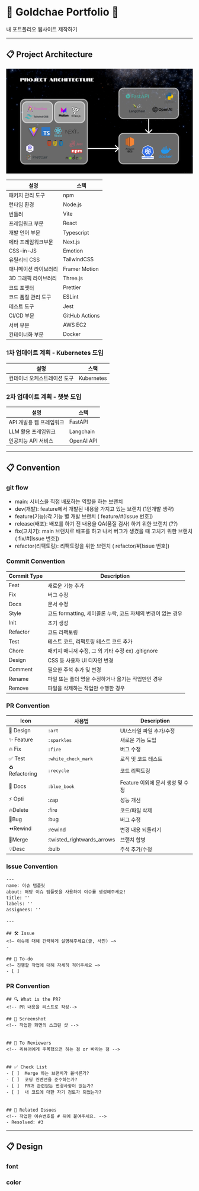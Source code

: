 #  💼 Goldchae Portfolio 💼
내 포트폴리오 웹사이트 제작하기 

---
## 📋 Project Architecture
![프로젝트 아키텍처](./readmeFile/architecture.png)

| 설명           | 스택             |
|--------------|----------------|
| 패키지 관리 도구    | npm            |
| 런타임 환경       | Node.js        |
| 번들러          | Vite           |
| 프레임워크 부문     | React          |
| 개발 언어 부문     | Typescript     |
| 메타 프레임워크부문   | Next.js        |
| CSS-in-JS    | Emotion        |
| 유틸리티 CSS     | TailwindCSS    |
| 애니메이션 라이브러리  | Framer Motion  |
| 3D 그래픽 라이브러리 | Three.js       |
| 코드 포맷터       | Prettier       |
| 코드 품질 관리 도구  | ESLint         |
| 테스트 도구       | Jest           |
| CI/CD 부문     | GitHub Actions |
| 서버 부문        | AWS EC2        |
| 컨테이너화 부문     | Docker         |


### 1차 업데이트 계획 - Kubernetes 도입
| 설명           | 스택             |
|--------------|----------------|
|컨테이너 오케스트레이션 도구 | Kubernetes|

### 2차 업데이트 계획 - 챗봇 도입
| 설명           | 스택             |
|--------------|----------------|
|API 개발용 웹 프레임워크 | FastAPI|
|LLM 활용 프레임워크 | Langchain|
|인공지능 API 서비스 | OpenAI API|
---
## 📋 Convention

### git flow 
- main: 서비스을 직접 배포하는 역할을 하는 브랜치
- dev(개발):  feature에서 개발된 내용을 가지고 있는 브랜치 (1인개발 생략)
- feature(기능):각 기능 별 개발  브랜치 ( feature/#[Issue 번호])
- release(배포):  배포를 하기 전 내용을 QA(품질 검사) 하기 위한 브랜치 (??)
- fix(고치기):  main 브랜치로 배포를 하고 나서 버그가 생겼을 때 고치기 위한  브랜치 ( fix/#[Issue 번호])
- refactor(리팩토링):  리팩토링을 위한 브랜치 ( refactor/#[Issue 번호])

### Commit Convention

| Commit Type | Description           |
| ----------- | --------------------- |
|Feat	|새로운 기능 추가|
|Fix	|버그 수정|
|Docs	|문서 수정|
|Style	|코드 formatting, 세미콜론 누락, 코드 자체의 변경이 없는 경우|
|Init	|초기 생성|
|Refactor	|코드 리팩토링|
|Test	|테스트 코드, 리팩토링 테스트 코드 추가|
|Chore	|패키지 매니저 수정, 그 외 기타 수정 ex) .gitignore|
|Design	|CSS 등 사용자 UI 디자인 변경|
|Comment	|필요한 주석 추가 및 변경|
|Rename	|파일 또는 폴더 명을 수정하거나 옮기는 작업만인 경우|
|Remove	|파일을 삭제하는 작업만 수행한 경우|

### PR Convention

| Icon          | 사용법                 | Description                      |
|---------------|---------------------| -------------------------------- |
| 🎨 Design     | `:art`              | UI/스타일 파일 추가/수정         |
| ✨ Feature     | `:sparkles`         | 새로운 기능 도입                 |
| 🔥 Fix        | `:fire`             | 버그 수정                        |
| ✅ Test        | `:white_check_mark` | 로직 및 코드 테스트              |
| ♻️ Refactoring | `:recycle`          | 코드 리팩토링                    |
| 📘 Docs       | `:blue_book`        | Feature 이외에 문서 생성 및 수정 
| ⚡️  Opti       |:zap	|성능 개선|
| 🔥Delete      |:fire|	코드/파일 삭제|
| 🐛Bug         |:bug	|버그 수정|
| ⏪Rewind       |:rewind|	변경 내용 되돌리기|
| 🔀Merge       |:twisted_rightwards_arrows	|브랜치 합병|
| 💡Desc        |:bulb	|주석 추가/수정|

### Issue Convention
```angular2html
---
name: 이슈 템플릿
about: 해당 이슈 템플릿을 사용하여 이슈를 생성해주세요!
title: ''
labels: ''
assignees: ''

---

## 🛠 Issue
<!— 이슈에 대해 간략하게 설명해주세요(글, 사진) —>
-

## 📝 To-do
<!— 진행할 작업에 대해 자세히 적어주세요 —>
- [ ]
```
### PR Convention
```angular2html
## 🔍 What is the PR?
<!-- PR 내용을 리스트로 작성-->

## 📸 Screenshot
<!-- 작업한 화면의 스크린 샷 -->


## 🙏 To Reviewers
<!-- 리뷰어에게 주목했으면 하는 점 or 바라는 점 -->


## ✅ Check List
- [ ]  Merge 하는 브랜치가 올바른가?
- [ ]  코딩 컨벤션을 준수하는가?
- [ ]  PR과 관련없는 변경사항이 없는가?
- [ ]  내 코드에 대한 자기 검토가 되었는가?


## 💭 Related Issues
<!-- 작업한 이슈번호를 # 뒤에 붙여주세요. -->
- Resolved: #3
```
---
## 📋 Design
### font

### color